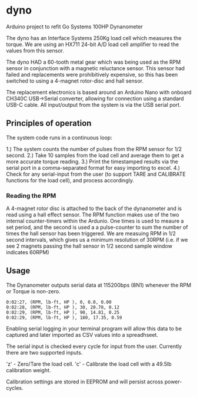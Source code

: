 # dyno
Arduino project to refit Go Systems 100HP Dynanometer

The dyno has an Interface Systems 250Kg load cell which measures the torque. We are using an HX711 24-bit A/D load cell amplifier to read the values from this sensor.

The dyno HAD a 60-tooth metal gear which was being used as the RPM sensor in conjunction with a magnetic reluctance sensor. This sensor had failed and replacements were prohibitively expensive, so this has been switched to using a 4-magnet rotor-disc and hall sensor.

The replacement electronics is based around an Arduino Nano with onboard CH340C USB->Serial converter, allowing for connection using a standard USB-C cable. All input/output from the system is via the USB serial port.

## Principles of operation
The system code runs in a continuous loop:

1.) The system counts the number of pulses from the RPM sensor for 1/2 second.
2.) Take 10 samples from the load cell and average them to get a more accurate torque reading.
3.) Print the timestamped results via the serial port in a comma-separated format for easy importing to excel.
4.) Check for any serial-input from the user (to support TARE and CALIBRATE functions for the load cell), and process accordingly.

### Reading the RPM
A 4-magnet rotor disc is attached to the back of the dynanometer and is read using a hall effect sensor. The RPM function makes use of the two internal counter-timers within the Ardunio. One times is used to meaure a set period, and the second is used a a pulse-counter to sum the number of times the hall sensor has been triggered. We are measuing RPM in 1/2 second intervals, which gives us a minimum resolution of 30RPM (i.e. if we see 2 magnets passing the hall sensor in 1/2 second sample window indicates 60RPM)

## Usage

The Dynanometer outputs serial data at 115200bps (8N1) whenever the RPM or Torque is non-zero.

```
0:02:27, (RPM, lb-ft, HP ), 0, 0.0, 0.00
0:02:28, (RPM, lb-ft, HP ), 30, 20.78, 0.12
0:02:29, (RPM, lb-ft, HP ), 90, 14.81, 0.25
0:02:29, (RPM, lb-ft, HP ), 180, 17.35, 0.59
```

Enabling serial logging in your terminal program will allow this data to be captured and later imported as CSV values into a spreadhseet.

The serial input is checked every cycle for input from the user. Currently there are two supported inputs.

'z' - Zero/Tare the load cell. 
'c' - Calibrate the load cell with a 49.5lb calibration weight.

Calibration settings are stored in EEPROM and will persist across power-cycles.

